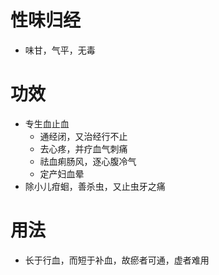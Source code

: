 # 性味归经
- 味甘，气平，无毒
# 功效
- 专生血止血
    - 通经闭，又治经行不止
    - 去心疼，并疗血气刺痛
    - 祛血痢肠风，逐心腹冷气
    - 定产妇血晕
- 除小儿疳蛔，善杀虫，又止虫牙之痛
# 用法
- 长于行血，而短于补血，故瘀者可通，虚者难用